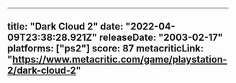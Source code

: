 
---
title: "Dark Cloud 2"
date: "2022-04-09T23:38:28.921Z"
releaseDate: "2003-02-17"
platforms: ["ps2"]
score: 87
metacriticLink: "https://www.metacritic.com/game/playstation-2/dark-cloud-2"
---
